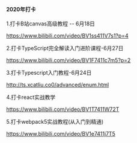 #### 2020年打卡

1.打卡B站canvas高级教程 -- 6月18日

https://www.bilibili.com/video/BV1ss411V7s1?p=4

2.打卡TypeScript完全解读入门进阶课程-6月27日

https://www.bilibili.com/video/BV1F7411c7m5?p=2

3.打卡Typescript入门教程-6月24日

http://ts.xcatliu.co0/advanced/enum.html

4.打卡react实战教学

https://www.bilibili.com/video/BV1T7411W72T

5.打卡webpack5实战教程(从入门到精通)

https://www.bilibili.com/video/BV1e7411j7T5

